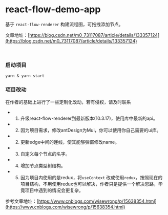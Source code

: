 # react-flow-demo-app

基于 `react-flow-renderer` 构建流程图，可拖拽添加节点。

文章地址：[https://blog.csdn.net/m0_73117087/article/details/133357124](https://blog.csdn.net/m0_73117087/article/details/133357124)

<br />

### 启动项目

```
yarn & yarn start
```

### 项目改动
在作者的基础上进行了一些定制化改动，若有侵权，请及时联系

- 1. 升级react-flow-renderer到最新版本(10.3.17)，使用库中最新的api。
- 2. 因为项目需求，修改antDesign为Mui，你可以使用你自己需要的ui库。
- 2. 更新edge中间的连线，使其能够弹窗修改name。
- 3. 自定义每个节点的名字。
- 4. 增加节点类型树结构。
- 5. 因为项目内使用的是redux，将`useContext` 改成使用`redux`，按照现在的项目结构，不用使用redux也可以解决，作者只是提供一个解决思路，毕竟项目中遇到的情况会更复杂。
 

参考文章地址：[https://www.cnblogs.com/wisewrong/p/15638354.html](https://www.cnblogs.com/wisewrong/p/15638354.html)
